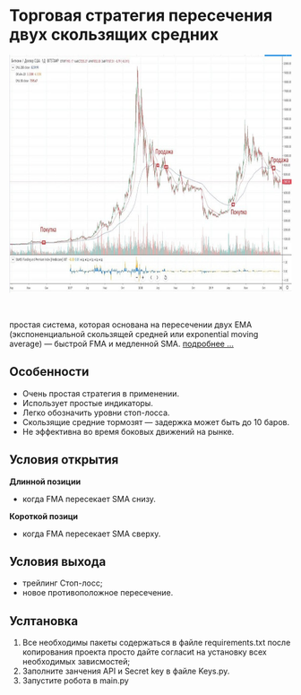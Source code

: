 <h1>Торговая стратегия пересечения двух скользящих средних</h1>

<p align="center"><img height="425" src="images/moving-average-cross-strategy.png"></p>

<br>

<span>простая система, которая основана на пересечении двух EMA (экспоненциальной скользящей средней или exponential moving average) — быстрой FMA и медленной SMA. <a href="https://dzen.ru/media/id/5eb5837bd86ce72cb4b19576/strategiia-peresechenie-skolziascih-srednih-5edb8542f7ccae3c3f4aaa4d">подробнее ...</a></span>


<h2>Особенности</h2>

- Очень простая стратегия в применении.
- Использует простые индикаторы.
- Легко обозначить уровни стоп-лосса.
- Скользящие средние тормозят — задержка может быть до 10 баров.
- Не эффективна во время боковых движений на рынке.

<h2>Условия открытия</h2>

**Длинной позиции**
- когда FMA пересекает SMA снизу.

**Короткой позици**
- когда FMA пересекает SMA сверху.

<h2>Условия выхода</h2>

- трейлинг Стоп-лосс;
- новое противоположное пересечение.

<h2>Услтановка</h2>

1. Все необходимы пакеты содержаться в файле requirements.txt после копирования проекта просто дайте согласиt на установку всех необходимых зависмостей;
2. Заполните занчения API и Secret key в файле Keys.py.
3. Запустите робота в main.py 
